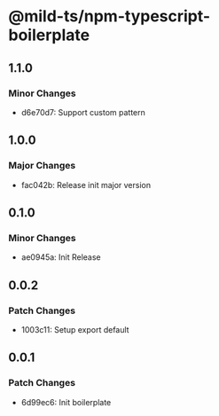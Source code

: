 # @mild-ts/npm-typescript-boilerplate

## 1.1.0

### Minor Changes

- d6e70d7: Support custom pattern

## 1.0.0

### Major Changes

- fac042b: Release init major version

## 0.1.0

### Minor Changes

- ae0945a: Init Release

## 0.0.2

### Patch Changes

- 1003c11: Setup export default

## 0.0.1

### Patch Changes

- 6d99ec6: Init boilerplate
